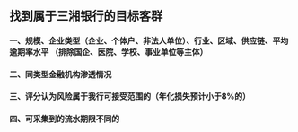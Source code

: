 ## 找到属于三湘银行的目标客群
#### 一、规模、企业类型（企业、个体户、非法人单位）、行业、区域、供应链、平均逾期率水平  （排除国企、医院、学校、事业单位等主体）
#### 二、同类型金融机构渗透情况
#### 三、评分认为风险属于我行可接受范围的（年化损失预计小于8%的）
#### 四、可采集到的流水期限不同的